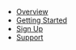 - [Overview](home)
- [Getting Started](quickstart)
- [Sign Up](onboard)
- [Support](/support/overview.md)
